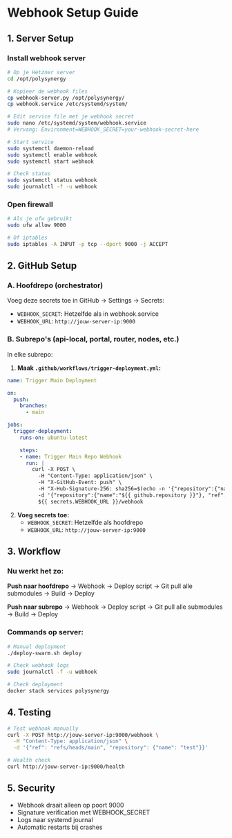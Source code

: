 # Webhook Setup Guide

## 1. Server Setup

### Install webhook server
```bash
# Op je Hetzner server
cd /opt/polysynergy

# Kopieer de webhook files
cp webhook-server.py /opt/polysynergy/
cp webhook.service /etc/systemd/system/

# Edit service file met je webhook secret
sudo nano /etc/systemd/system/webhook.service
# Vervang: Environment=WEBHOOK_SECRET=your-webhook-secret-here

# Start service
sudo systemctl daemon-reload
sudo systemctl enable webhook
sudo systemctl start webhook

# Check status
sudo systemctl status webhook
sudo journalctl -f -u webhook
```

### Open firewall
```bash
# Als je ufw gebruikt
sudo ufw allow 9000

# Of iptables
sudo iptables -A INPUT -p tcp --dport 9000 -j ACCEPT
```

## 2. GitHub Setup

### A. Hoofdrepo (orchestrator)

Voeg deze secrets toe in GitHub → Settings → Secrets:
- `WEBHOOK_SECRET`: Hetzelfde als in webhook.service
- `WEBHOOK_URL`: `http://jouw-server-ip:9000`

### B. Subrepo's (api-local, portal, router, nodes, etc.)

In elke subrepo:

1. **Maak `.github/workflows/trigger-deployment.yml`:**
```yaml
name: Trigger Main Deployment

on:
  push:
    branches:
      - main

jobs:
  trigger-deployment:
    runs-on: ubuntu-latest

    steps:
    - name: Trigger Main Repo Webhook
      run: |
        curl -X POST \
          -H "Content-Type: application/json" \
          -H "X-GitHub-Event: push" \
          -H "X-Hub-Signature-256: sha256=$(echo -n '{"repository":{"name":"${{ github.repository }}"}}' | openssl dgst -sha256 -hmac '${{ secrets.WEBHOOK_SECRET }}' -binary | xxd -p)" \
          -d '{"repository":{"name":"${{ github.repository }}"}, "ref": "refs/heads/main"}' \
          ${{ secrets.WEBHOOK_URL }}/webhook
```

2. **Voeg secrets toe:**
   - `WEBHOOK_SECRET`: Hetzelfde als hoofdrepo
   - `WEBHOOK_URL`: `http://jouw-server-ip:9000`

## 3. Workflow

### Nu werkt het zo:

**Push naar hoofdrepo** → Webhook → Deploy script → Git pull alle submodules → Build → Deploy

**Push naar subrepo** → Webhook → Deploy script → Git pull alle submodules → Build → Deploy

### Commands op server:
```bash
# Manual deployment
./deploy-swarm.sh deploy

# Check webhook logs
sudo journalctl -f -u webhook

# Check deployment
docker stack services polysynergy
```

## 4. Testing

```bash
# Test webhook manually
curl -X POST http://jouw-server-ip:9000/webhook \
  -H "Content-Type: application/json" \
  -d '{"ref": "refs/heads/main", "repository": {"name": "test"}}'

# Health check
curl http://jouw-server-ip:9000/health
```

## 5. Security

- Webhook draait alleen op poort 9000
- Signature verification met WEBHOOK_SECRET
- Logs naar systemd journal
- Automatic restarts bij crashes